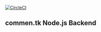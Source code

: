 [![CircleCI](https://circleci.com/gh/plaguera/commen.tk-node.svg?style=svg)](https://circleci.com/gh/plaguera/commen.tk-node)

## commen.tk Node.js Backend